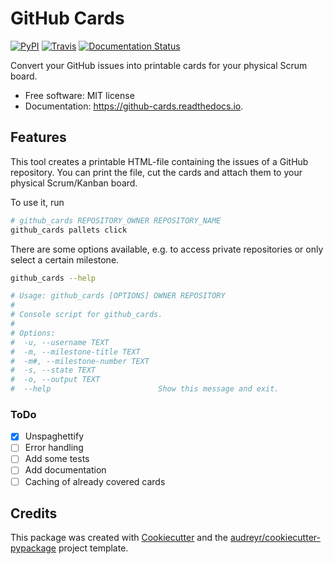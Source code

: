 # GitHub Cards

[![PyPI](https://img.shields.io/pypi/v/github_cards.svg)](https://pypi.python.org/pypi/github_cards)
[![Travis](https://img.shields.io/travis/larsrinn/github_cards.svg)](https://travis-ci.org/larsrinn/github_cards)
[![Documentation Status](https://readthedocs.org/projects/github-cards/badge/?version=latest)](https://github-cards.readthedocs.io/en/latest/?badge=latest)

Convert your GitHub issues into printable cards for your physical Scrum board.

* Free software: MIT license
* Documentation: https://github-cards.readthedocs.io.


## Features

This tool creates a printable HTML-file containing the issues of a GitHub repository.
You can print the file, cut the cards and attach them to your physical Scrum/Kanban board.

To use it, run

```bash
# github_cards REPOSITORY_OWNER REPOSITORY_NAME
github_cards pallets click
```

There are some options available, e.g. to access private repositories or only select a certain milestone.

```bash
github_cards --help

# Usage: github_cards [OPTIONS] OWNER REPOSITORY
#
# Console script for github_cards.
#
# Options:
#  -u, --username TEXT
#  -m, --milestone-title TEXT
#  -m#, --milestone-number TEXT
#  -s, --state TEXT
#  -o, --output TEXT
#  --help                        Show this message and exit.

```

### ToDo
* [x] Unspaghettify
* [ ] Error handling
* [ ] Add some tests
* [ ] Add documentation
* [ ] Caching of already covered cards

## Credits

This package was created with [Cookiecutter](https://github.com/audreyr/cookiecutter) and the [audreyr/cookiecutter-pypackage](https://github.com/audreyr/cookiecutter-pypackage) project template.
